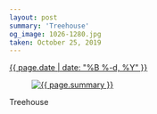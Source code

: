 ```yaml
---
layout: post
summary: 'Treehouse'
og_image: 1026-1280.jpg
taken: October 25, 2019
---
```


<div class="post">
 <time>
  <a href="/1026">
   {{ page.date | date: "%B %-d, %Y" }}
  </a>
 </time>
 <a href="/1026">
  <figure data-taken="10/25/2019">
   <img alt="{{ page.summary }}" sizes="(min-width: 700px) 50vw, calc(100vw - 2rem)" src="{{ site.assets_url }}/1026-640.jpg" srcset="{{ site.assets_url }}/1026-320.jpg 320w, {{ site.assets_url }}/1026-640.jpg 640w, {{ site.assets_url }}/1026-960.jpg 960w, {{ site.assets_url }}/1026-1280.jpg 1280w"/>
  </figure>
 </a>
 <span>
  Treehouse
 </span>
</div>
